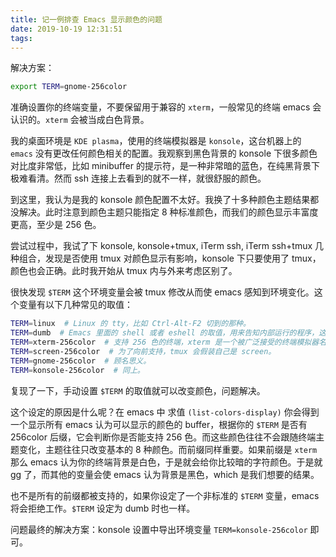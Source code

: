 ```yaml
---
title: 记一例排查 Emacs 显示颜色的问题
date: 2019-10-19 12:31:51
tags:
---
```


解决方案：

```bash
export TERM=gnome-256color
```

准确设置你的终端变量，不要保留用于兼容的 `xterm`，一般常见的终端 emacs 会认识的。`xterm` 会被当成白色背景。

<!-- more -->

我的桌面环境是 `KDE plasma`，使用的终端模拟器是 `konsole`，这台机器上的 `emacs` 没有更改任何颜色相关的配置。我观察到黑色背景的 konsole 下很多颜色对比度非常低，比如 minibuffer 的提示符，是一种非常暗的蓝色，在纯黑背景下极难看清。然而 ssh 连接上去看到的就不一样，就很舒服的颜色。

到这里，我认为是我的 konsole 颜色配置不太好。我换了十多种颜色主题结果都没解决。此时注意到颜色主题只能指定 8 种标准颜色，而我们的颜色显示丰富度更高，至少是 256 色。

尝试过程中，我试了下 konsole, konsole+tmux, iTerm ssh, iTerm ssh+tmux 几种组合，发现是否使用 tmux 对颜色显示有影响，konsole 下只要使用了 tmux，颜色也会正确。此时我开始从 tmux 内与外来考虑区别了。

很快发现 `$TERM` 这个环境变量会被 tmux 修改从而使 emacs 感知到环境变化。这个变量有以下几种常见的取值：

```bash
TERM=linux  # Linux 的 tty，比如 Ctrl-Alt-F2 切到的那种。
TERM=dumb  # Emacs 里面的 shell 或者 eshell 的取值，用来告知内部运行的程序，这不是真的终端。
TERM=xterm-256color  # 支持 256 色的终端，xterm 是一个被广泛接受的终端模拟器名称所以很多软件都会如此设置。比如 konsole, iTerm 甚至 WSL。当然也有真正的 xterm 本身。
TERM=screen-256color  # 为了向前支持，tmux 会假装自己是 screen。
TERM=gnome-256color  # 顾名思义。
TERM=konsole-256color  # 同上。
```

复现了一下，手动设置 `$TERM` 的取值就可以改变颜色，问题解决。

这个设定的原因是什么呢？在 emacs 中 求值 `(list-colors-display)` 你会得到一个显示所有 emacs 认为可以显示的颜色的 buffer，根据你的 `$TERM` 是否有 256color 后缀，它会判断你是否能支持 256 色。而这些颜色往往不会跟随终端主题变化，主题往往只改变基本的 8 种颜色。而前缀同样重要。如果前缀是 `xterm` 那么 emacs 认为你的终端背景是白色，于是就会给你比较暗的字符颜色。于是就 gg 了，而其他的变量会使 emacs 认为背景是黑色，which 是我们想要的结果。

也不是所有的前缀都被支持的，如果你设定了一个非标准的 `$TERM` 变量，emacs 将会拒绝工作。`$TERM` 设定为 dumb 时也一样。

问题最终的解决方案：konsole 设置中导出环境变量 `TERM=konsole-256color` 即可。
